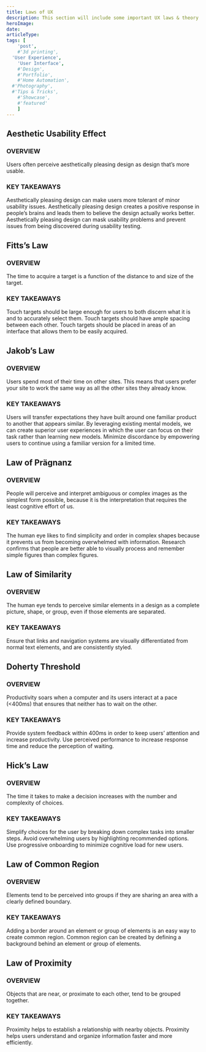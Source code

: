 ```yaml
---
title: Laws of UX
description: This section will include some important UX laws & theory
heroImage:
date:
articleType:
tags: [
	'post',
	#'3d printing',
  'User Experience',
	'User Interface',
	#'Design',
	#'Portfolio',
	#'Home Automation',
  #'Photography',
  #'Tips & Tricks',
	#'Showcase',
	#'featured'
	]
---
```


<article>

## Aesthetic Usability Effect

### OVERVIEW

Users often perceive aesthetically pleasing design as design that’s more usable.

### KEY TAKEAWAYS

Aesthetically pleasing design can make users more tolerant of minor usability issues. Aesthetically pleasing design creates a positive response in people’s brains and leads them to believe the design actually works better. Aesthetically pleasing design can mask usability problems and prevent issues from being discovered during usability testing.

</article>

<article>

## Fitts’s Law

### OVERVIEW

The time to acquire a target is a function of the distance to and size of the target.

### KEY TAKEAWAYS

Touch targets should be large enough for users to both discern what it is and to accurately select them. Touch targets should have ample spacing between each other. Touch targets should be placed in areas of an interface that allows them to be easily acquired.

</article>

<article>

## Jakob’s Law

### OVERVIEW

Users spend most of their time on other sites. This means that users prefer your site to work the same way as all the other sites they already know.

### KEY TAKEAWAYS

Users will transfer expectations they have built around one familiar product to another that appears similar. By leveraging existing mental models, we can create superior user experiences in which the user can focus on their task rather than learning new models. Minimize discordance by empowering users to continue using a familiar version for a limited time.

</article>

<article>

## Law of Prägnanz

### OVERVIEW

People will perceive and interpret ambiguous or complex images as the simplest form possible, because it is the interpretation that requires the least cognitive effort of us.

### KEY TAKEAWAYS

The human eye likes to find simplicity and order in complex shapes because it prevents us from becoming overwhelmed with information. Research confirms that people are better able to visually process and remember simple figures than complex figures.

</article>

<article>

## Law of Similarity

### OVERVIEW

The human eye tends to perceive similar elements in a design as a complete picture, shape, or group, even if those elements are separated.

### KEY TAKEAWAYS

Ensure that links and navigation systems are visually differentiated from normal text elements, and are consistently styled.

</article>

<article>

## Doherty Threshold

### OVERVIEW

Productivity soars when a computer and its users interact at a pace (<400ms) that ensures that neither has to wait on the other.

### KEY TAKEAWAYS

Provide system feedback within 400ms in order to keep users’ attention and increase productivity. Use perceived performance to increase response time and reduce the perception of waiting.

</article>

<article>

## Hick’s Law

### OVERVIEW

The time it takes to make a decision increases with the number and complexity of choices.

### KEY TAKEAWAYS

Simplify choices for the user by breaking down complex tasks into smaller steps. Avoid overwhelming users by highlighting recommended options. Use progressive onboarding to minimize cognitive load for new users.

</article>

<article>

## Law of Common Region

### OVERVIEW

Elements tend to be perceived into groups if they are sharing an area with a clearly defined boundary.

### KEY TAKEAWAYS

Adding a border around an element or group of elements is an easy way to create common region. Common region can be created by defining a background behind an element or group of elements.

</article>

<article>

## Law of Proximity

### OVERVIEW

Objects that are near, or proximate to each other, tend to be grouped together.

### KEY TAKEAWAYS

Proximity helps to establish a relationship with nearby objects. Proximity helps users understand and organize information faster and more efficiently.

</article>
